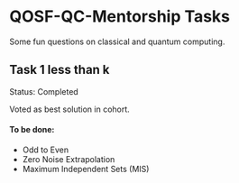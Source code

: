 # QOSF-QC-Mentorship Tasks
Some fun questions on classical and quantum computing.
## Task 1 less than k
Status: Completed

Voted as best solution in cohort.

#### To be done:
- Odd to Even
- Zero Noise Extrapolation
- Maximum Independent Sets (MIS)







